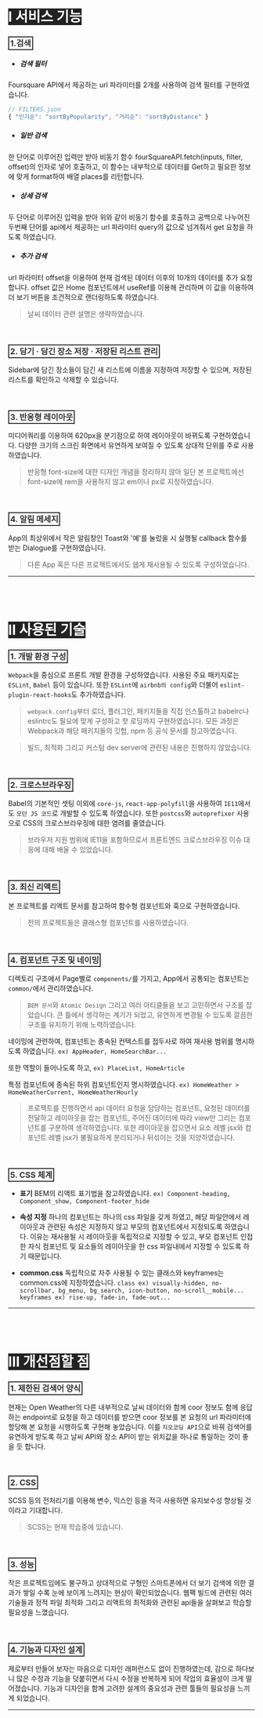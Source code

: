 <!-- markdownlint-disable -->



<!-- 1. 서비스 기능 -->
# <span style="color: white; background-color: #222;">Ⅰ 서비스 기능</span>
  ### <span style="color: #333; padding: 2px; border: 2px solid #333;">1.검색</span>

  - ##### 검색 필터 
  Foursquare API에서 제공하는 url 파라미터를 2개를 사용하여 검색 필터를 구현하였습니다. 
  ``` javascript
  // FILTERS.json
  { "인기순": "sortByPopularity", "거리순": "sortByDistance" }
  ```

  - ##### 일반 검색
  한 단어로 이루어진 입력만 받아 비동기 함수 fourSquareAPI.fetch(inputs, filter, offset)의 인자로 넣어 호출하고, 이 함수는 내부적으로 데이터를 Get하고 필요한 정보에 맞게 format하여 배열 places를 리턴합니다.

  - ##### 상세 검색
  두 단어로 이루어진 입력을 받아 위와 같이 비동기 함수를 호출하고 공백으로 나누어진 두번째 단어를 api에서 제공하는 url 파라미터 query의 값으로 넘겨줘서 get 요청을 하도록 하였습니다.

  - ##### 추가 검색
  url 파라미터 offset을 이용하여 현재 검색된 데이터 이후의 10개의 데이터를 추가 요청합니다. offset 값은 Home 컴포넌트에서 useRef를 이용해 관리하며 이 값을 이용하여 더 보기 버튼을 조건적으로 랜더링하도록 하였습니다.      
  > 날씨 데이터 관련 설명은 생략하였습니다.

  <br />

  ### <span style="color: #333; padding: 2px; border: 2px solid #333;">2. 담기 · 담긴 장소 저장 · 저장된 리스트 관리</span>
  Sidebar에 담긴 장소들이 담긴 새 리스트에 이름을 지정하여 저장할 수 있으며, 저장된 리스트를 확인하고 삭제할 수 있습니다.

  <br />
      
  ### <span style="color: #333; padding: 2px; border: 2px solid #333;">3. 반응형 레이아웃</span>
  미디어쿼리를 이용하여 620px을 분기점으로 하여 레이아웃이 바뀌도록 구현하였습니다. 다양한 크기의 스크린 화면에서 유연하게 보여질 수 있도록 상대적 단위를 주로 사용하였습니다. 
  > 반응형 font-size에 대한 디자인 개념을 정리하지 않아 일단 본 프로젝트에선 font-size에 rem을 사용하지 않고 em이나 px로 지정하였습니다.
      
  <br />

  ### <span style="color: #333; padding: 2px; border: 2px solid #333;">4. 알림 메세지</span>
  App의 최상위에서 작은 알림창인 Toast와 '예'를 눌렀을 시 실행될 callback 함수를 받는 Dialogue를 구현하였습니다. 
  > 다른 App 혹은 다른 프로젝트에서도 쉡게 재사용될 수 있도록 구성하였습니다.

---
<br />
<br />





<!-- 2. 사용된 기술 -->
# <span style="color: white; background-color: #222;">Ⅱ 사용된 기술</span>
  ### <span style="color: #333; padding: 2px; border: 2px solid #333;">1. 개발 환경 구성</span>
  `Webpack`을 중심으로 프론트 개발 환경을 구성하였습니다. 사용된 주요 패키지로는 `ESLint`, `Babel` 등이 있습니다. 또한 `ESLint`에 `airbnb의 config`와 더불어 `eslint-plugin-react-hooks`도 추가하였습니다.
  > `webpack.config`부터 로더, 플러그인, 패키지들을 직접 인스톨하고 babelrc나 eslintrc도 필요에 맞게 구성하고 핫 로딩까지 구현하였습니다. 모든 과정은 Webpack과 해당 패키지들의 깃헙, npm 등 공식 문서를 참고하였습니다.

  > 빌드, 최적화 그리고 커스텀 dev server에 관련된 내용은 진행하지 않았습니다.

  <br />

  ### <span style="color: #333; padding: 2px; border: 2px solid #333;">2. 크로스브라우징</span>
  Babel의 기본적인 셋팅 이외에 `core-js`, `react-app-polyfill`을 사용하여 `IE11`에서도 `모던 JS 코드`로 개발할 수 있도록 하였습니다.
  또한 `postcss`와 `autoprefixer` 사용으로 CSS의 크로스브라우징에 대한 염려를 줄였습니다.
  > 브라우저 지원 범위에 IE11을 포함하므로서 프론트엔드 크로스브라우징 이슈 대응에 대해 배울 수 있었습니다. 

  <br />
  
  ### <span style="color: #333; padding: 2px; border: 2px solid #333;">3. 최신 리액트</span>
  본 프로젝트를 리액트 문서를 참고하여 함수형 컴포넌트와 훅으로 구현하였습니다.
  > 전의 프로젝트들은 클래스형 컴포넌트를 사용하였습니다.

  <br />

  ### <span style="color: #333; padding: 2px; border: 2px solid #333;">4. 컴포넌트 구조 및 네이밍</span>
  디렉토리 구조에서 Page별로 `components/`를 가지고, App에서 공통되는 컴포넌트는 `common/`에서 관리하였습니다. 
  > `BEM 문서`와 `Atomic Design` 그리고 여러 아티클들을 보고 고민하면서 구조를 잡았습니다. 
  큰 틀에서 생각하는 계기가 되었고, 유연하게 변경될 수 있도록 깔끔한 구조를 유지하기 위해 노력하였습니다.

  네이밍에 관련하여, 컴포넌트는 종속된 컨텍스트를 접두사로 하여 재사용 범위를 명시하도록 하였습니다. 
  `ex) AppHeader, HomeSearchBar...`

  또한 역할이 들어나도록 하고,
  `ex) PlaceList, HomeArticle`

  특정 컴포넌트에 종속된 하위 컴포넌트인지 명시하였습니다. 
  `ex) HomeWeather > HomeWeatherCurrent, HomeWeatherHourly`

  > 프로젝트를 진행하면서 api 데이터 요청을 담당하는 컴포넌트, 요청된 데이터를 전달하고 레이아웃을 잡는 컴포넌트, 주어진 데이터에 따라 view만 그리는 컴포넌트를 구분하여 생각하였습니다. 또한 레이아웃을 잡으면서 요소 레벨 jsx와 컴포넌트 레벨 jsx가 불필요하게 분리되거나 뒤섞이는 것을 지양하였습니다. 

  <br />

  ### <span style="color: #333; padding: 2px; border: 2px solid #333;">5. CSS 체계</span>
  - **표기**
  BEM의 리액트 표기법을 참고하였습니다.
  `ex) Component-heading, Component_show, Component-footer_hide`

  - **속성 지정**
  하나의 컴포넌트는 하나의 css 파일을 갖게 하였고, 해당 파일안에서 레이아웃과 관련된 속성은 지정하지 않고 부모의 컴포넌트에서 지정되도록 하였습니다. 이유는 재사용될 시 레이아웃을 독립적으로 지정할 수 있고, 부모 컴포넌트 인접한 자식 컴포넌트 및 요소들의 레이아웃을 한 css 파일내에서 지정할 수 있도록 하기 때문입니다.

  - **common.css**
  독립적으로 자주 사용될 수 있는 클래스와 keyframes는 common.css에 지정하였습니다.
  `class ex) visually-hidden, no-scrollbar, bg_menu, bg_search, icon-button, no-scroll__mobile...`
  `keyframes ex) rise-up, fade-in, fade-out...`

---
<br />
<br />



<!-- 3. 개선점할 점 -->
# <span style="color: white; background-color: #222;">Ⅲ 개선점할 점</span>
  ### <span style="color: #333; padding: 2px; border: 2px solid #333;">1. 제한된 검색어 양식</span>
  현재는 Open Weather의 다른 내부적으로 날씨 데이터와 함께 coor 정보도 함께 응답하는 endpoint로 요청을 하고 데이터를 받으면 coor 정보를 본 요청의 url 파라미터에 할당해 본 요청을 시행하도록 구현해 놓았습니다. 이를 `지오코딩 API`으로 바꿔 검색어를 유연하게 받도록 하고 날씨 API와 장소 API이 받는 위치값을 하나로 통일하는 것이 좋을 듯 합니다.

<br />

  ### <span style="color: #333; padding: 2px; border: 2px solid #333;">2. CSS</span>
  SCSS 등의 전처리기를 이용해 변수, 믹스인 등을 적극 사용하면 유지보수성 향상될 것이라고 기대합니다.
  > SCSS는 현재 학습중에 있습니다.

<br />

  ### <span style="color: #333; padding: 2px; border: 2px solid #333;">3. 성능</span>
  작은 프로젝트임에도 불구하고 상대적으로 구형인 스마트폰에서 더 보기 검색에 의한 결과가 쌓일 수록 눈에 보이게 느려지는 현상이 확인되었습니다. 웹팩 빌드에 관련된 여러 기술들과 정적 파일 최적화 그리고 리액트의 최적화와 관련된 api들을 살펴보고 학습할 필요성을 느꼈습니다.
  
<br />

  ### <span style="color: #333; padding: 2px; border: 2px solid #333;">4. 기능과 디자인 설계</span>
  제로부터 만들어 보자는 마음으로 디자인 래퍼런스도 없이 진행하였는데, 감으로 하다보니 많은 수정과 기능을 덧붙히면서 다시 수정을 반복하게 되어 작업의 효율성이 크게 떨어졌습니다. 기능과 디자인을 함께 고려한 설계의 중요성과 관련 툴들의 필요성을 느끼게 되었습니다.


---

<br />
<br />
